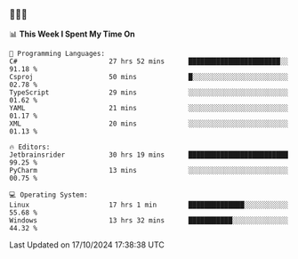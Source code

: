 ### 👋👋👋
<!--START_SECTION:waka-->
📊 **This Week I Spent My Time On** 

```text
💬 Programming Languages: 
C#                       27 hrs 52 mins      ███████████████████████░░   91.18 % 
Csproj                   50 mins             █░░░░░░░░░░░░░░░░░░░░░░░░   02.78 % 
TypeScript               29 mins             ░░░░░░░░░░░░░░░░░░░░░░░░░   01.62 % 
YAML                     21 mins             ░░░░░░░░░░░░░░░░░░░░░░░░░   01.17 % 
XML                      20 mins             ░░░░░░░░░░░░░░░░░░░░░░░░░   01.13 % 

🔥 Editors: 
Jetbrainsrider           30 hrs 19 mins      █████████████████████████   99.25 % 
PyCharm                  13 mins             ░░░░░░░░░░░░░░░░░░░░░░░░░   00.75 % 

💻 Operating System: 
Linux                    17 hrs 1 min        ██████████████░░░░░░░░░░░   55.68 % 
Windows                  13 hrs 32 mins      ███████████░░░░░░░░░░░░░░   44.32 % 
```


 Last Updated on 17/10/2024 17:38:38 UTC
<!--END_SECTION:waka-->

